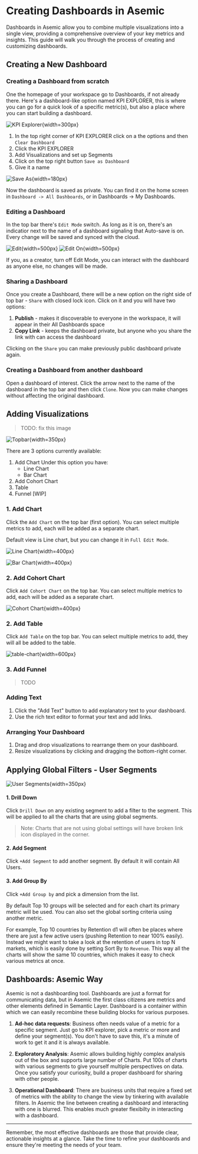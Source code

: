# Creating Dashboards in Asemic

Dashboards in Asemic allow you to combine multiple visualizations into a single view, providing a comprehensive overview of your key metrics and insights. This guide will walk you through the process of creating and customizing dashboards.

## Creating a New Dashboard

### Creating a Dashboard from scratch

One the homepage of your workspace go to Dashboards, if not already there. Here's a dashboard-like option named KPI EXPLORER, this is where you can go for a quick look of a specific metric(s), but also a place where you can start building a dashboard.

![KPI Explorer](../public/img/kpi-explorer.png){width=300px}

1. In the top right corner of KPI EXPLORER click on a the options and then `Clear Dashboard`
2. Click the KPI EXPLORER
3. Add Visualizations and set up Segments
4. Click on the top right button `Save as Dashboard`
5. Give it a name

![Save As](../public/img/save-as-dashboard.png){width=180px}

Now the dashboard is saved as private. You can find it on the home screen in `Dashboard -> All Dashboards`, or in Dashboards -> My Dashboards.

### Editing a Dashboard

In the top bar there's `Edit Mode` switch. As long as it is on, there's an indicatior next to the name of a dashboard signaling that Auto-save is on. Every change will be saved and synced with the cloud.

![Edit](../public/img/edit-switch.png){width=500px}
![Edit On](../public/img/edit-switch-on.png){width=500px}

If you, as a creator, turn off Edit Mode, you can interact with the dashboard as anyone else, no changes will be made.

### Sharing a Dashboard

Once you create a Dashboard, there will be a new option on the right side of top bar - `Share` with closed lock icon. Click on it and you will have two options:
1. __Publish__ - makes it discoverable to everyone in the workspace, it will appear in their All Dashboards space
2. __Copy Link__ - keeps the dashboard private, but anyone who you share the link with can access the dashboard

Clicking on the `Share` you can make previously public dashboard private again.

### Creating a Dashboard from another dashboard

Open a dashboard of interest. Click the arrow next to the name of the dashboard in the top bar and then click `Clone`. Now you can make changes without affecting the original dashboard.

## Adding Visualizations

> TODO: fix this image

![Topbar](../public/img/topbar.png){width=350px}

There are 3 options currently available:
1. Add Chart
   Under this option you have:
   - Line Chart
   - Bar Chart
2. Add Cohort Chart
3. Table
4. Funnel [WIP]

### 1. Add Chart

Click the `Add Chart` on the top bar (first option). You can select multiple metrics to add, each will be added as a separate chart.

Default view is Line chart, but you can change it in `Full Edit Mode`.

![Line Chart](../public/img/line-chart.png){width=400px}

![Bar Chart](../public/img/line-chart.png){width=400px}

### 2. Add Cohort Chart

Click `Add Cohort Chart` on the top bar. You can select multiple metrics to add, each will be added as a separate chart.

![Cohort Chart](../public/img/line-chart.png){width=400px}

### 2. Add Table

Click `Add Table` on the top bar. You can select multiple metrics to add, they will all be added to the table.

![table-chart](../public/img/table-chart.png){width=600px}

### 3. Add Funnel

> TODO


### Adding Text

1. Click the "Add Text" button to add explanatory text to your dashboard.
2. Use the rich text editor to format your text and add links.

### Arranging Your Dashboard

1. Drag and drop visualizations to rearrange them on your dashboard.
2. Resize visualizations by clicking and dragging the bottom-right corner.

## Applying Global Filters - User Segments

![User Segments](../public/img/user-segments.png){width=350px}

#### 1. Drill Down

Click `Drill Down` on any existing segment to add a filter to the segment. This will be applied to all the charts that are using global segments.

> Note: Charts that are not using global settings will have broken link icon displayed in the corner.

#### 2. Add Segment

Click `+Add Segment` to add another segment. By default it will contain All Users.

#### 3. Add Group By

Click `+Add Group by` and pick a dimension from the list. 

By default Top 10 groups will be selected and for each chart its primary metric will be used. You can also set the global sorting criteria using another metric.

For example, Top 10 countries by Retention d1 will often be places where there are just a few active users (pushing Retention to near 100% easily). Instead we might want to take a look at the retention of users in top N markets, which is easily done by setting Sort By to `Revenue`. This way all the charts will show the same 10 countries, which makes it easy to check various metrics at once.

## Dashboards: Asemic Way

Asemic is not a dashboarding tool. Dashboards are just a format for communicating data, but in Asemic the first class citizens are metrics and other elements defined in Semantic Layer. Dashboard is a container within which we can easily recombine these building blocks for various purposes.

1. **Ad-hoc data requests**: Business often needs value of a metric for a specific segment. Just go to KPI explorer, pick a metric or more and define your segment(s). You don't have to save this, it's a minute of work to get it and it is always available.

2. **Exploratory Analysis**: Asemic allows building highly complex analysis out of the box and supports large number of Charts. Put 100s of charts with various segments to give yourself multiple perspectives on data. Once you satisfy your curiosity, build a proper dashboard for sharing with other people.

3. **Operational Dashboard**: There are business units that require a fixed set of metrics with the ability to change the view by tinkering with available filters. In Asemic the line between creating a dashboard and interacting with one is blurred. This enables much greater flexibilty in interacting with a dashboard.

---
Remember, the most effective dashboards are those that provide clear, actionable insights at a glance. Take the time to refine your dashboards and ensure they're meeting the needs of your team.

